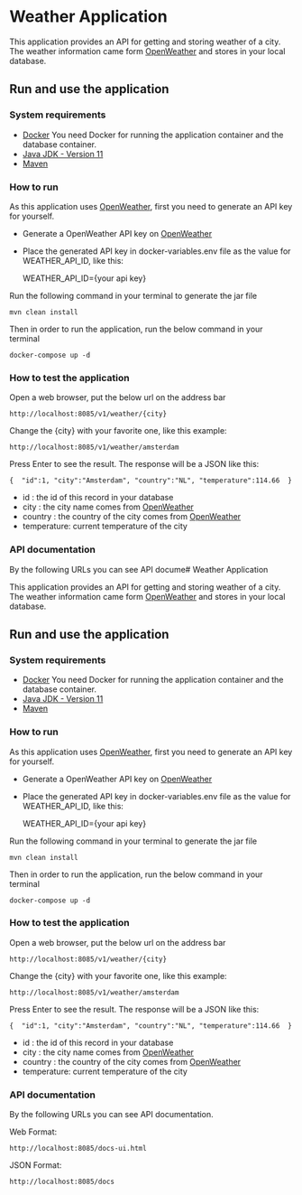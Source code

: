 # Weather Application

This application provides an API for getting and storing weather of a city. The weather information came
form [OpenWeather](https://openweathermap.org/) and stores in your local database.

## Run and use the application

### System requirements

* [Docker](https://www.docker.com/) You need Docker for running the application container and the database container.
* [Java JDK - Version 11](https://www.oracle.com/java/technologies/javase-jdk11-downloads.html)
* [Maven](https://maven.apache.org/download.cgi)

### How to run

As this application uses [OpenWeather](https://openweathermap.org/), first you need to generate an API key for yourself.

- Generate a OpenWeather API key on [OpenWeather](https://openweathermap.org/appid)
- Place the generated API key in docker-variables.env file as the value for WEATHER_API_ID, like this:

  WEATHER_API_ID={your api key}

Run the following command in your terminal to generate the jar file

    mvn clean install

Then in order to run the application, run the below command in your terminal

    docker-compose up -d

### How to test the application

Open a web browser, put the below url on the address bar

    http://localhost:8085/v1/weather/{city}

Change the {city} with your favorite one, like this example:

    http://localhost:8085/v1/weather/amsterdam

Press Enter to see the result.
The response will be a JSON like this:

`{ 
  "id":1,
  "city":"Amsterdam",
  "country":"NL",
  "temperature":114.66 
}`

- id : the id of this record in your database
- city : the city name comes from [OpenWeather](https://openweathermap.org/)
- country : the country of the city comes from [OpenWeather](https://openweathermap.org/)
- temperature: current temperature of the city

### API documentation
By the following URLs you can see API docume# Weather Application

This application provides an API for getting and storing weather of a city. The weather information came
form [OpenWeather](https://openweathermap.org/) and stores in your local database.

## Run and use the application

### System requirements

* [Docker](https://www.docker.com/) You need Docker for running the application container and the database container.
* [Java JDK - Version 11](https://www.oracle.com/java/technologies/javase-jdk11-downloads.html)
* [Maven](https://maven.apache.org/download.cgi)

### How to run

As this application uses [OpenWeather](https://openweathermap.org/), first you need to generate an API key for yourself.

- Generate a OpenWeather API key on [OpenWeather](https://openweathermap.org/appid)
- Place the generated API key in docker-variables.env file as the value for WEATHER_API_ID, like this:

  WEATHER_API_ID={your api key}

Run the following command in your terminal to generate the jar file

    mvn clean install

Then in order to run the application, run the below command in your terminal

    docker-compose up -d

### How to test the application

Open a web browser, put the below url on the address bar

    http://localhost:8085/v1/weather/{city}

Change the {city} with your favorite one, like this example:

    http://localhost:8085/v1/weather/amsterdam

Press Enter to see the result.
The response will be a JSON like this:

`{ 
  "id":1,
  "city":"Amsterdam",
  "country":"NL",
  "temperature":114.66 
}`

- id : the id of this record in your database
- city : the city name comes from [OpenWeather](https://openweathermap.org/)
- country : the country of the city comes from [OpenWeather](https://openweathermap.org/)
- temperature: current temperature of the city

### API documentation
By the following URLs you can see API documentation.

Web Format:

    http://localhost:8085/docs-ui.html

JSON Format:

    http://localhost:8085/docs